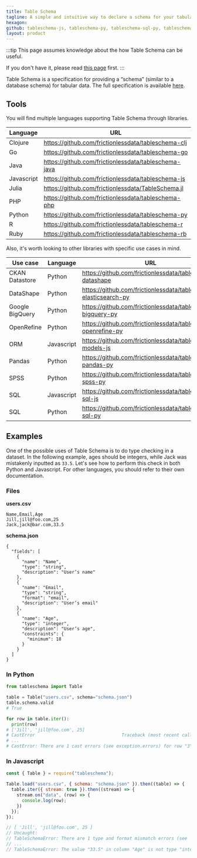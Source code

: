 ```yaml
---
title: Table Schema
tagline: A simple and intuitive way to declare a schema for your tabular data that works with your existing tools.
hexagon: 
github: tableschema-js, tableschema-py, tableschema-sql-py, tableschema-go, tableschema-pandas-py, tableschema-rb, tableschema-java, tableschema-php, TableSchema.jl, tableschema-r, tableschema-bigquery-py, tableschema-clj, tableschema-elasticsearch-py, tableschema-ui, tableschema-spss-py, tableschema-ckan-datastore-py
layout: product
---
```


:::tip
This page assumes knowledge about the how Table Schema can be useful.

If you don't have it, please read [this page](/table-schema) first.
:::
 
Table Schema is a specification for providing a “schema” (similar to a database schema) for tabular data. The full specification is available [here](https://specs.frictionlessdata.io/table-schema/).
 
## Tools

You will find multiple languages supporting Table Schema through libraries.

| Language | URL |
|----------|-----|
| Clojure | https://github.com/frictionlessdata/tableschema-clj |
| Go | https://github.com/frictionlessdata/tableschema-go |
| Java | https://github.com/frictionlessdata/tableschema-java |
| Javascript | https://github.com/frictionlessdata/tableschema-js |
| Julia | https://github.com/frictionlessdata/TableSchema.jl |
| PHP | https://github.com/frictionlessdata/tableschema-php |
| Python | https://github.com/frictionlessdata/tableschema-py |
| R | https://github.com/frictionlessdata/tableschema-r |
| Ruby | https://github.com/frictionlessdata/tableschema-rb |

Also, it's worth looking to other libraries with specific use cases in mind.

| Use case | Language | URL |
|----------|----------|-----|
| CKAN Datastore | Python | https://github.com/frictionlessdata/tableschema-datashape |
| DataShape | Python | https://github.com/frictionlessdata/tableschema-elasticsearch-py |
| Google BigQuery | Python | https://github.com/frictionlessdata/tableschema-bigquery-py |
| OpenRefine | Python | https://github.com/frictionlessdata/tableschema-openrefine-py |
| ORM | Javascript | https://github.com/frictionlessdata/tableschema-models-js |
| Pandas | Python | https://github.com/frictionlessdata/tableschema-pandas-py |
| SPSS | Python | https://github.com/frictionlessdata/tableschema-spss-py |
| SQL | Javascript | https://github.com/frictionlessdata/tableschema-sql-js |
| SQL | Python | https://github.com/frictionlessdata/tableschema-sql-py |

## Examples

One of the possible uses of Table Schema is to do type checking in a dataset. In the following example, ages should be integers, while Jack was mistakenly inputted as `33.5`. Let's see how to perform this check in both Python and Javascript. For other languages, you should refer to their own documentation.

### Files

**users.csv**

```csv
Name,Email,Age
Jill,jill@foo.com,25
Jack,jack@bar.com,33.5
```

**schema.json**

```
{
  "fields": [
    {
      "name": "Name",
      "type": "string",
      "description": "User’s name"
    },
    {
      "name": "Email",
      "type": "string",
      "format": "email",
      "description": "User’s email"
    },
    {
      "name": "Age",
      "type": "integer",
      "description": "User’s age",
      "constraints": {
        "minimum": 18
      }
    }
  ]
}
```

### In Python

```python
from tableschema import Table

table = Table("users.csv", schema="schema.json")
table.schema.valid
# True

for row in table.iter():
  print(row)
# ['Jill', 'jill@foo.com', 25]
# CastError                                 Traceback (most recent call last)
# ...
# CastError: There are 1 cast errors (see exception.errors) for row "3"
```

### In Javascript

```javascript
const { Table } = require("tableschema");

Table.load("users.csv", { schema: "schema.json" }).then((table) => {
  table.iter({ stream: true }).then((stream) => {
    stream.on("data", (row) => {
      console.log(row);
    })
  });
});

// [ 'Jill', 'jill@foo.com', 25 ]
// Uncaught:
// TableSchemaError: There are 1 type and format mismatch errors (see 'error.errors')
// ...
// TableSchemaError: The value "33.5" in column "Age" is not type "integer" and format "default"
```
